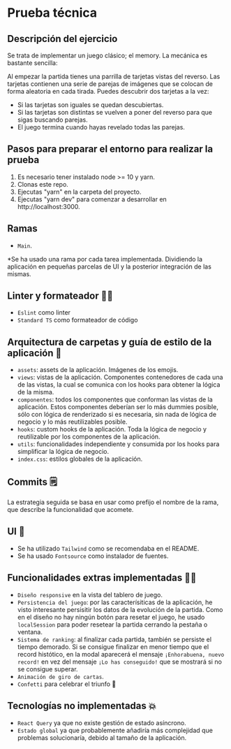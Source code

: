# Prueba técnica

## Descripción del ejercicio

Se trata de implementar un juego clásico; el memory. La mecánica es bastante sencilla:

Al empezar la partida tienes una parrilla de tarjetas vistas del reverso. Las tarjetas contienen una serie de parejas de
imágenes que se colocan de forma aleatoria en cada tirada. Puedes descubrir dos tarjetas a la vez:

* Si las tarjetas son iguales se quedan descubiertas.
* Si las tarjetas son distintas se vuelven a poner del reverso para
  que sigas buscando parejas.
* El juego termina cuando hayas revelado todas las parejas.

## Pasos para preparar el entorno para realizar la prueba

1) Es necesario tener instalado node >= 10 y yarn.
2) Clonas este repo.
3) Ejecutas "yarn" en la carpeta del proyecto.
4) Ejecutas "yarn dev" para comenzar a desarrollar en http://localhost:3000.

## Ramas

* `Main`.

*Se ha usado una rama por cada tarea implementada. Dividiendo la aplicación en pequeñas parcelas de UI y la posterior integración de las mismas.

## Linter y formateador 🕵️‍♂️

* `Eslint` como linter
* `Standard TS` como formateador de código

## Arquitectura de carpetas y guía de estilo de la aplicación 📂

* `assets`: assets de la aplicación. Imágenes de los emojis.
* `views`: vistas de la aplicación. Componentes contenedores de cada una de las vistas, la cual se comunica con los hooks para obtener la lógica de la misma.
* `componentes`: todos los componentes que conforman las vistas de la aplicación. Estos componentes deberían ser lo más dummies posible, sólo con lógica de renderizado si es necesaria, sin nada de lógica de negocio y lo más reutilizables posible. 
* `hooks`: custom hooks de la aplicación. Toda la lógica de negocio y reutilizable por los componentes de la aplicación.
* `utils`: funcionalidades independiente y consumida por los hooks para simplificar la lógica de negocio.
* `index.css`: estilos globales de la aplicación.

## Commits 🗒️

La estrategia seguida se basa en usar como prefijo el nombre de la rama, que describe la funcionalidad que acomete.

## UI 💅

* Se ha utilizado `Tailwind` como se recomendaba en el README.
* Se ha usado `Fontsource` como instalador de fuentes.

## Funcionalidades extras implementadas 😮‍💨

* `Diseño responsive` en la vista del tablero de juego.
* `Persistencia del juego`: por las caracterísiticas de la aplicación, he visto interesante persisitir los datos de la evolución de la partida. Como en el diseño no hay ningún botón para resetar el juego, he usado `localSession` para poder resetear la partida cerrando la pestaña o ventana.
* `Sistema de ranking`: al finalizar cada partida, también se persiste el tiempo demorado. Si se consigue finalizar en menor tiempo que el record histótico, 
en la modal aparecerá el mensaje `¡Enhorabuena, nuevo record!` en vez del mensaje `¡Lo has conseguido!` que se mostrará si no se consigue superar.
* `Animación de giro de cartas`.
* `Confetti` para celebrar el triunfo 🎉

## Tecnologías no implementadas 💥

* `React Query` ya que no existe gestión de estado asíncrono.
* `Estado global` ya que probablemente añadiría más complejidad que problemas solucionaría, debido al tamaño de la aplicación.